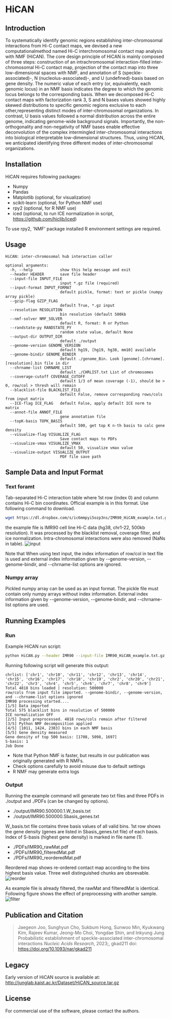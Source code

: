 # HiCAN
## Introduction
To systematically identify genomic regions establishing inter-chromosomal interactions from Hi-C contact maps, we devised a new computationalmethod named Hi-C interchromosomal contact map analysis with NMF (HiCAN).
The core design principle of HiCAN is mainly composed of three steps: construction of an intrachromosomal interaction-filled inter-chromosomal Hi-C contact map, projection of the contact map into three low-dimensional spaces with NMF, and annotation of S (speckle-associated)-, N (nucleolus-associated)-, and U (undefined)-basis based on gene density.
The numeric value of each entry (or, equivalently, each genomic locus) in an NMF basis indicates the degree to which the genomic locus belongs to the corresponding basis.
When we decomposed Hi-C contact maps with factorization rank 3, S and N bases values showed highly skewed distributions to specific genomic regions exclusive to each other,representing distinct modes of inter-chromosomal organizations. 
In contrast, U basis values followed a normal distribution across the entire genome, indicating genome-wide background signals. 
Importantly, the non-orthogonality and non-negativity of NMF bases enable effective deconvolution of the complex intermingled inter-chromosomal interactions into biological interpretable low-dimensional structures.
Thus, using HiCAN, we anticipated identifying three different modes of inter-chromosomal organizations.

## Installation
HiCAN requires following packages:
+ Numpy
+ Pandas
+ Matplotlib (optional, for visualization)
+ scikit-learn (optional, for Python NMF use)
+ rpy2 (optional, for R NMF use)
+ iced (optional, to run ICE normalization in script, https://github.com/hiclib/iced)

To use rpy2, 'NMF' package installed R environment settings are required.

## Usage
```
HiCAN: inter-chromosomal hub interaction caller

optional arguments:
  -h, --help            show this help message and exit
  --header HEADER       save file header
  --input-file INPUT_FILE
                        input *.gz file (required)
  --input-format INPUT_FORMAT
                        default pickle, format: text or pickle (numpy array pickle)
  --gzip-flag GZIP_FLAG
                        default True, *.gz input
  --resolution RESOLUTION
                        bin resolution (default 500kb
  --nmf-solver NMF_SOLVER
                        default R, format: R or Python
  --randstate-py RANDSTATE_PY
                        random state value, default None
  --output-dir OUTPUT_DIR
                        default ./output
  --genome-version GENOME_VERSION
                        default hg19, [hg19, hg38, mm10] available
  --genome-bindir GENOME_BINDIR
                        default ./genome_Bin. Look [genome].[chrname].[resolution].bin file in dir
  --chrname-list CHRNAME_LIST
                        default ./CHRLIST.txt List of chromosomes
  --coverage-cutoff COVERAGE_CUTOFF
                        default 1/3 of mean coverage (-1), should be > 0, row/col > thresh will remain
  --blacklist-file BLACKLIST_FILE
                        default False, remove corresponding rows/cols from input matrix
  --ICE-flag ICE_FLAG   default False, apply default ICE norm to matrix
  --annot-file ANNOT_FILE
                        gene annotation file
  --topK-basis TOPK_BASIS
                        default 500, get top K n-th basis to calc gene density
  --visualize-flag VISUALIZE_FLAG
                        Save contact maps to PDFs
  --visualize-vmax VISUALIZE_VMAX
                        default 50, visualize vmax value
  --visualize-output VISUALIZE_OUTPUT
                        PDF file save path
```

## Sample Data and Input Format

### Text foramt
Tab-separated Hi-C interaction table where 1st row (index 0) and column contains Hi-C bin coordinates.
Official example is in this format. Use following command to download.
```sh
wget https://dl.dropbox.com/s/ic6mmpyi5ozp3ns/IMR90_HiCAN_example.txt.gz
```
the example file is IMR90 cell line Hi-C data (hg38, chr1-22, 500kb resolution). It was processed by the blacklist removal, coverage filter, and ice normalization. Intra-chromosomal interactions were also removed (NaNs in table).
![input](https://dl.dropbox.com/s/u7hya3hyu881nwh/input_data_format.png)

Note that When using text input, the index information of row/col in text file is used and external index information given by --genome-version, --genome-bindir, and --chrname-list options are ignored.

### Numpy array

Pickled numpy array can be used as an input format.
The pickle file must contain only numpy arrays without index information.
External index information given by --genome-version, --genome-bindir, and --chrname-list options are used.

## Running Examples
### Run

Example HiCAN run script:
```bash
python HiCAN.py --header IMR90 --input-file IMR90_HiCAN_example.txt.gz  --input-format text --gzip-flag True --resolution 500000  --nmf-solver Python --visualize-vmax 20 --coverage-cutoff 0 --annot-file ./annot/gencode.v27.annotation_gene_protein_coding.gtf --topK-basis 500 --blacklist-file ./annot/hg38.blacklist.bed
```

Running following script will generate this output:
```
chrlist: ['chr1', 'chr10', 'chr11', 'chr12', 'chr13', 'chr14', 'chr15', 'chr16', 'chr17', 'chr18', 'chr19', 'chr2', 'chr20', 'chr21', 'chr22', 'chr3', 'chr4', 'chr5', 'chr6', 'chr7', 'chr8', 'chr9']
Total 4818 bins loaded | resolution: 500000
row/cols from input file imported. --genome-bindir, --genome-version, and --chrname-list options ignored
IMR90 processing started....
[1/5] Data imported
Total 575 blacklist bins in resolution of 500000
ICE normalization OFF
[2/5] Input preprocessed. 4818 rows/cols remain after filtered
[3/5] Python NMF decomposition applied
[4/5] [1011, 1424, 2383] bins in each NMF basis
[5/5] Gene density measured
Gene density of top 500 basis: [1708, 5098, 1697]
S-basis: 1
Job Done
```

+ Note that Python NMF is faster, but results in our publication was originally generated with R NMFs.
+ Check options carefully to avoid misuse due to default settings
+ R NMF may generate extra logs 

### Output

Running the example command will generate two txt files and three PDFs in ./output and ./PDFs (can be changed by options).
+ ./output/IMR90.500000.1.W_basis.txt
+ ./output/IMR90.500000.Sbasis_genes.txt

W_basis.txt file contains three basis values of all valid bins.
1st row shows the gene density (genes are listed in Sbasis_genes.txt file) of each basis.
Index of S-basis (highest gene density) is marked in file name (1).

+ ./PDFs/IMR90_rawMat.pdf
+ ./PDFs/IMR90_filteredMat.pdf
+ ./PDFs/IMR90_reorderedMat.pdf

Reordered map shows re-ordered contact map according to the bins highest basis value.
Three well distinguished chunks are obsrevable.
![reorder](https://dl.dropbox.com/s/752qpejdqu6x6v1/IMR90_example_reordered.png)

As example file is already filtered, the rawMat and filteredMat is identical. 
Following figure shows the effect of preprocessing with another sample.
![filter](https://dl.dropbox.com/s/bggclyq9yzeryn5/filtering.png)


## Publication and Citation
> Jaegeon Joo, Sunghyun Cho, Sukbum Hong, Sunwoo Min, Kyukwang Kim, Rajeev Kumar, Jeong-Mo Choi, Yongdae Shin, and Inkyung Jung
> Probabilistic establishment of speckle-associated inter-chromosomal interactions
> *Nucleic Acids Research*, 2023;, gkad211
> doi: https://doi.org/10.1093/nar/gkad211

## Legacy
Early version of HiCAN source is available at:
http://junglab.kaist.ac.kr/Dataset/HiCAN_source.tar.gz

## License
For commercial use of the software, please contact the authors.